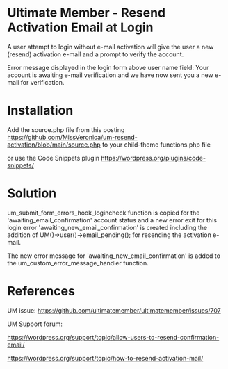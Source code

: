 # Ultimate Member - Resend Activation Email at Login
A user attempt to login without e-mail activation will give the user a new (resend) activation e-mail and a prompt to verify the account.

Error message displayed in the login form above user name field: Your account is awaiting e-mail verification and we have now sent you a new e-mail for verification.

# Installation
Add the source.php file from this posting https://github.com/MissVeronica/um-resend-activation/blob/main/source.php to your child-theme functions.php file

or use the Code Snippets plugin https://wordpress.org/plugins/code-snippets/

# Solution
um_submit_form_errors_hook_logincheck function is copied for the 'awaiting_email_confirmation' account status and a new error exit for this login error 'awaiting_new_email_confirmation' is created including the addition of UM()->user()->email_pending(); for resending the activation e-mail.

The new error message for 'awaiting_new_email_confirmation' is added to the um_custom_error_message_handler function.

# References
UM issue: https://github.com/ultimatemember/ultimatemember/issues/707

UM Support forum:

https://wordpress.org/support/topic/allow-users-to-resend-confirmation-email/

https://wordpress.org/support/topic/how-to-resend-activation-mail/
